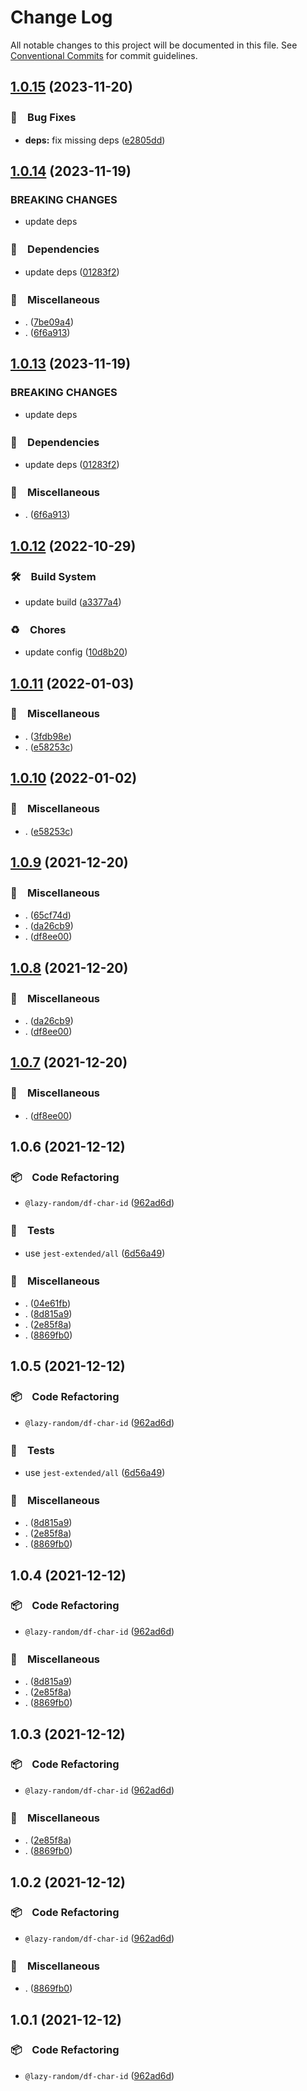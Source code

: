 # Change Log

All notable changes to this project will be documented in this file.
See [Conventional Commits](https://conventionalcommits.org) for commit guidelines.

## [1.0.15](https://github.com/bluelovers/ws-random/compare/@lazy-random/df-char-id@1.0.14...@lazy-random/df-char-id@1.0.15) (2023-11-20)



### 🐛　Bug Fixes

* **deps:** fix missing deps ([e2805dd](https://github.com/bluelovers/ws-random/commit/e2805dd245674bb2d400f5edc387d6f0b43d5760))



## [1.0.14](https://github.com/bluelovers/ws-random/compare/@lazy-random/df-char-id@1.0.12...@lazy-random/df-char-id@1.0.14) (2023-11-19)


### BREAKING CHANGES

* update deps



### 📌　Dependencies

* update deps ([01283f2](https://github.com/bluelovers/ws-random/commit/01283f2965c23c70d2e3c2d3cbdedbfe55df51e5))


### 🔖　Miscellaneous

* . ([7be09a4](https://github.com/bluelovers/ws-random/commit/7be09a4bc2fc047a3831a2b600d662b2c79e11ed))
* . ([6f6a913](https://github.com/bluelovers/ws-random/commit/6f6a9134e94200862ac5956980cf7046fd9aadac))



## [1.0.13](https://github.com/bluelovers/ws-random/compare/@lazy-random/df-char-id@1.0.12...@lazy-random/df-char-id@1.0.13) (2023-11-19)


### BREAKING CHANGES

* update deps



### 📌　Dependencies

* update deps ([01283f2](https://github.com/bluelovers/ws-random/commit/01283f2965c23c70d2e3c2d3cbdedbfe55df51e5))


### 🔖　Miscellaneous

* . ([6f6a913](https://github.com/bluelovers/ws-random/commit/6f6a9134e94200862ac5956980cf7046fd9aadac))



## [1.0.12](https://github.com/bluelovers/ws-random/compare/@lazy-random/df-char-id@1.0.11...@lazy-random/df-char-id@1.0.12) (2022-10-29)



### 🛠　Build System

* update build ([a3377a4](https://github.com/bluelovers/ws-random/commit/a3377a45f6e3895378d1b633d02a501464836ea1))


### ♻️　Chores

* update config ([10d8b20](https://github.com/bluelovers/ws-random/commit/10d8b20d2ebc76491ac971bf8b9280f66285e056))



## [1.0.11](https://github.com/bluelovers/ws-random/compare/@lazy-random/df-char-id@1.0.9...@lazy-random/df-char-id@1.0.11) (2022-01-03)


### 🔖　Miscellaneous

* . ([3fdb98e](https://github.com/bluelovers/ws-random/commit/3fdb98ebbc24a4e5d33d0ffbc5bbd3e2344d9120))
* . ([e58253c](https://github.com/bluelovers/ws-random/commit/e58253c60984cc3947069ea4ae2eb1924cd2940e))





## [1.0.10](https://github.com/bluelovers/ws-random/compare/@lazy-random/df-char-id@1.0.9...@lazy-random/df-char-id@1.0.10) (2022-01-02)


### 🔖　Miscellaneous

* . ([e58253c](https://github.com/bluelovers/ws-random/commit/e58253c60984cc3947069ea4ae2eb1924cd2940e))





## [1.0.9](https://github.com/bluelovers/ws-random/compare/@lazy-random/df-char-id@1.0.6...@lazy-random/df-char-id@1.0.9) (2021-12-20)


### 🔖　Miscellaneous

* . ([65cf74d](https://github.com/bluelovers/ws-random/commit/65cf74d7a39b1399cff63dd748ea79d8c0fb9a85))
* . ([da26cb9](https://github.com/bluelovers/ws-random/commit/da26cb9a5e422be346b27b7ff834d2a1a3bbe434))
* . ([df8ee00](https://github.com/bluelovers/ws-random/commit/df8ee0035628a6e2ca218f15429ab85880721f73))





## [1.0.8](https://github.com/bluelovers/ws-random/compare/@lazy-random/df-char-id@1.0.6...@lazy-random/df-char-id@1.0.8) (2021-12-20)


### 🔖　Miscellaneous

* . ([da26cb9](https://github.com/bluelovers/ws-random/commit/da26cb9a5e422be346b27b7ff834d2a1a3bbe434))
* . ([df8ee00](https://github.com/bluelovers/ws-random/commit/df8ee0035628a6e2ca218f15429ab85880721f73))





## [1.0.7](https://github.com/bluelovers/ws-random/compare/@lazy-random/df-char-id@1.0.6...@lazy-random/df-char-id@1.0.7) (2021-12-20)


### 🔖　Miscellaneous

* . ([df8ee00](https://github.com/bluelovers/ws-random/commit/df8ee0035628a6e2ca218f15429ab85880721f73))





## 1.0.6 (2021-12-12)


### 📦　Code Refactoring

* `@lazy-random/df-char-id` ([962ad6d](https://github.com/bluelovers/ws-random/commit/962ad6dafbbc5337980011ccff929a51952725f4))


### 🚨　Tests

* use `jest-extended/all` ([6d56a49](https://github.com/bluelovers/ws-random/commit/6d56a49e94ec701cd8744632a04871cba4e59ea8))


### 🔖　Miscellaneous

* . ([04e61fb](https://github.com/bluelovers/ws-random/commit/04e61fb160f654f1f2f6efe95f63d900ed2449e3))
* . ([8d815a9](https://github.com/bluelovers/ws-random/commit/8d815a9451f12cabc9b81680e463d429c45f2506))
* . ([2e85f8a](https://github.com/bluelovers/ws-random/commit/2e85f8a1a76c34161fdec36f07b7da0163a0eec7))
* . ([8869fb0](https://github.com/bluelovers/ws-random/commit/8869fb0af949f1ff7c527aa11e5019628498267f))





## 1.0.5 (2021-12-12)


### 📦　Code Refactoring

* `@lazy-random/df-char-id` ([962ad6d](https://github.com/bluelovers/ws-random/commit/962ad6dafbbc5337980011ccff929a51952725f4))


### 🚨　Tests

* use `jest-extended/all` ([6d56a49](https://github.com/bluelovers/ws-random/commit/6d56a49e94ec701cd8744632a04871cba4e59ea8))


### 🔖　Miscellaneous

* . ([8d815a9](https://github.com/bluelovers/ws-random/commit/8d815a9451f12cabc9b81680e463d429c45f2506))
* . ([2e85f8a](https://github.com/bluelovers/ws-random/commit/2e85f8a1a76c34161fdec36f07b7da0163a0eec7))
* . ([8869fb0](https://github.com/bluelovers/ws-random/commit/8869fb0af949f1ff7c527aa11e5019628498267f))





## 1.0.4 (2021-12-12)


### 📦　Code Refactoring

* `@lazy-random/df-char-id` ([962ad6d](https://github.com/bluelovers/ws-random/commit/962ad6dafbbc5337980011ccff929a51952725f4))


### 🔖　Miscellaneous

* . ([8d815a9](https://github.com/bluelovers/ws-random/commit/8d815a9451f12cabc9b81680e463d429c45f2506))
* . ([2e85f8a](https://github.com/bluelovers/ws-random/commit/2e85f8a1a76c34161fdec36f07b7da0163a0eec7))
* . ([8869fb0](https://github.com/bluelovers/ws-random/commit/8869fb0af949f1ff7c527aa11e5019628498267f))





## 1.0.3 (2021-12-12)


### 📦　Code Refactoring

* `@lazy-random/df-char-id` ([962ad6d](https://github.com/bluelovers/ws-random/commit/962ad6dafbbc5337980011ccff929a51952725f4))


### 🔖　Miscellaneous

* . ([2e85f8a](https://github.com/bluelovers/ws-random/commit/2e85f8a1a76c34161fdec36f07b7da0163a0eec7))
* . ([8869fb0](https://github.com/bluelovers/ws-random/commit/8869fb0af949f1ff7c527aa11e5019628498267f))





## 1.0.2 (2021-12-12)


### 📦　Code Refactoring

* `@lazy-random/df-char-id` ([962ad6d](https://github.com/bluelovers/ws-random/commit/962ad6dafbbc5337980011ccff929a51952725f4))


### 🔖　Miscellaneous

* . ([8869fb0](https://github.com/bluelovers/ws-random/commit/8869fb0af949f1ff7c527aa11e5019628498267f))





## 1.0.1 (2021-12-12)


### 📦　Code Refactoring

* `@lazy-random/df-char-id` ([962ad6d](https://github.com/bluelovers/ws-random/commit/962ad6dafbbc5337980011ccff929a51952725f4))
